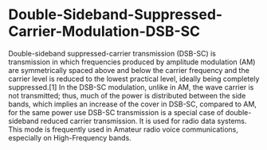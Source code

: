 # Double-Sideband-Suppressed-Carrier-Modulation-DSB-SC
Double-sideband suppressed-carrier transmission (DSB-SC) is transmission in which frequencies produced by amplitude modulation (AM) are symmetrically spaced above and below the carrier frequency and the carrier level is reduced to the lowest practical level, ideally being completely suppressed.[1]  In the DSB-SC modulation, unlike in AM, the wave carrier is not transmitted; thus, much of the power is distributed between the side bands, which implies an increase of the cover in DSB-SC, compared to AM, for the same power use  DSB-SC transmission is a special case of double-sideband reduced carrier transmission. It is used for radio data systems. This mode is frequently used in Amateur radio voice communications, especially on High-Frequency bands.
